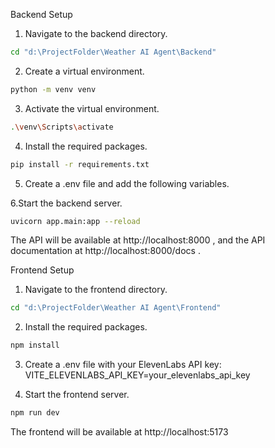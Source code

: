 Backend Setup
1. Navigate to the backend directory.
```bash
cd "d:\ProjectFolder\Weather AI Agent\Backend"
```
2. Create a virtual environment.
```bash
python -m venv venv
```
3. Activate the virtual environment.
```bash
.\venv\Scripts\activate
```
4. Install the required packages.
```bash
pip install -r requirements.txt
```
5. Create a .env file and add the following variables.

6.Start the backend server.
```bash
uvicorn app.main:app --reload
```
The API will be available at http://localhost:8000 , and the API documentation at http://localhost:8000/docs .

Frontend Setup
1. Navigate to the frontend directory.
```bash
cd "d:\ProjectFolder\Weather AI Agent\Frontend"
```
2. Install the required packages.
```bash
npm install
```
3. Create a .env file with your ElevenLabs API key:
VITE_ELEVENLABS_API_KEY=your_elevenlabs_api_key

4. Start the frontend server.
```bash
npm run dev
```
The frontend will be available at http://localhost:5173